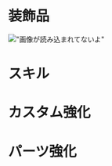 # 装飾品
!["画像が読み込まれてないよ"]("Monster_Hunter_W-IB_wepons/武器種/14_弓/images/14_1_1_jewels.png")

# スキル
# カスタム強化
# パーツ強化
